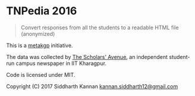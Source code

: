 # TNPedia 2016

> Convert responses from all the students to a readable HTML file (anonymized)

This is a [metakgp](https://wiki.metakgp.org) initiative. 

The data was collected by [The Scholars'
Avenue](https://www.facebook.com/scholarsavenue/), an independent student-run
campus newspaper in IIT Kharagpur.

Code is licensed under MIT.

Copyright (C) 2017  Siddharth Kannan <kannan.siddharth12@gmail.com>

